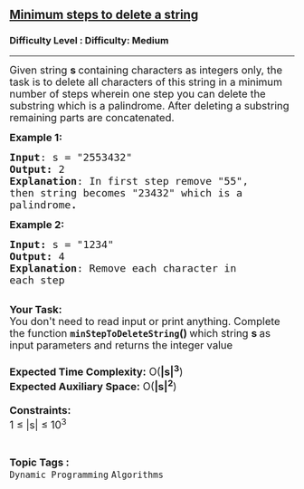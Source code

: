 <h2><a href="https://www.geeksforgeeks.org/problems/minimum-steps-to-delete-a-string2956/1?page=1&difficulty=Medium&status=unsolved&sortBy=submissions">Minimum steps to delete a string</a></h2><h3>Difficulty Level : Difficulty: Medium</h3><hr><div class="problems_problem_content__Xm_eO"><p><span style="font-size: 18px;">Given string <strong>s </strong>containing characters as integers only, the task is to delete all characters of this string in a minimum number of steps wherein one step you can delete the substring which is a palindrome. After deleting a substring remaining parts are concatenated.</span></p>
<p><span style="font-size: 18px;"><strong>Example 1:</strong></span></p>
<pre><span style="font-size: 18px;"><strong>Input</strong>: s = "2553432"
<strong>Output:</strong> 2
<strong>Explanation</strong>: In first step remove "55", 
then string becomes "23432" which is a 
palindrome<strong>.</strong></span>
</pre>
<div><span style="font-size: 18px;"><strong>Example 2:</strong></span></div>
<pre><span style="font-size: 18px;"><strong>Input: </strong>s = "1234"
<strong>Output: </strong>4
<strong>Explanation</strong>: Remove each character in 
each step</span></pre>
<p><br><span style="font-size: 18px;"><strong>Your Task:&nbsp;&nbsp;</strong><br>You don't need to read input or print anything. Complete the function <strong><code>minStepToDeleteString</code>()&nbsp;</strong>which string <strong>s </strong>as input parameters and returns the integer value<br><br><strong>Expected Time Complexity:</strong> O(<strong>|s|<sup>3</sup></strong>)<br><strong>Expected Auxiliary Space:</strong> O(<strong>|s|<sup>2</sup></strong>)<br><br><strong>Constraints:</strong><br>1 ≤ |s| ≤ 10<sup>3</sup></span></p></div><br><p><span style=font-size:18px><strong>Topic Tags : </strong><br><code>Dynamic Programming</code>&nbsp;<code>Algorithms</code>&nbsp;